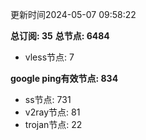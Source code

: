 更新时间2024-05-07 09:58:22

**总订阅: 35**
**总节点: 6484**
- vless节点: 7

**google ping有效节点: 834**
- ss节点: 731
- v2ray节点: 81
- trojan节点: 22
